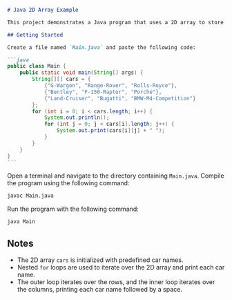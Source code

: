 ````markdown
# Java 2D Array Example

This project demonstrates a Java program that uses a 2D array to store a predefined list of cars and prints them using nested `for` loops.

## Getting Started

Create a file named `Main.java` and paste the following code:

```java
public class Main {
    public static void main(String[] args) {
        String[][] cars = {
            {"G-Wargon", "Range-Rover", "Rolls-Royce"},
            {"Bentley", "F-150-Raptor", "Porche"},
            {"Land-Cruiser", "Bugatti", "BMW-M4-Competition"}
        };
        for (int i = 0; i < cars.length; i++) {
            System.out.println();
            for (int j = 0; j < cars[i].length; j++) {
                System.out.print(cars[i][j] + " ");
            }
        }
    }
}
```
````

Open a terminal and navigate to the directory containing `Main.java`. Compile the program using the following command:

```sh
javac Main.java
```

Run the program with the following command:

```sh
java Main
```

## Notes

- The 2D array `cars` is initialized with predefined car names.
- Nested `for` loops are used to iterate over the 2D array and print each car name.
- The outer loop iterates over the rows, and the inner loop iterates over the columns, printing each car name followed by a space.

```

```
